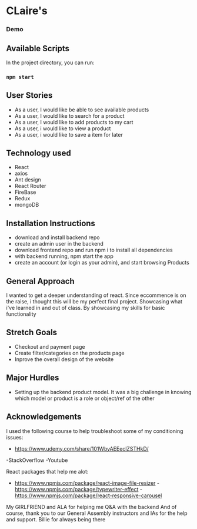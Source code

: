 # CLaire's
### Demo

## Available Scripts

In the project directory, you can run:

### `npm start`

## User Stories
- As a user, I would like be able to see available products
- As a user, I would like to search for a product 
- As a user, I would like to add products to my cart
- As a user, i would like to view a product 
- As a user, i would like to save a item for later


## Technology used
- React
- axios
- Ant design
- React Router
- FireBase
- Redux
- mongoDB


## Installation Instructions
- download and install backend repo
- create an admin user in the backend
- download frontend repo and run npm i to install all dependencies
- with backend running, npm start the app
- create an account (or login as your admin), and start browsing Products

## General Approach
I wanted to get a deeper understanding of react. Since eccommence is on the raise, i thought this will be my perfect final project. Showcasing what i've learned in and out of class. By showcasing my skills for basic functionality 

## Stretch Goals
- Checkout and payment page
- Create filter/categories on the products page
- Inprove the overall design of the website

## Major Hurdles
- Setting up the backend product model. It was a big challenge in knowing which model or product is a role or object/ref of the other


## Acknowledgements
I used the following course to help troubleshoot some of my conditioning issues:
- https://www.udemy.com/share/101WbyAEEeclZSTHkD/

-StackOverflow
-Youtube

React packages that help me alot:
- https://www.npmjs.com/package/react-image-file-resizer
-https://www.npmjs.com/package/typewriter-effect
-https://www.npmjs.com/package/react-responsive-carousel

My GIRLFRIEND and ALA for helping me Q&A with the backend
And of course, thank you to our General Assembly instructors and IAs for the help and support. Billie for always being there